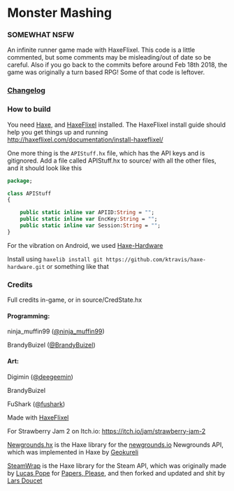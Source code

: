 # Monster Mashing

### SOMEWHAT NSFW
An infinite runner game made with HaxeFlixel. This code is a little commented, but some comments may be misleading/out of date so be careful. Also if you go back to the commits before around Feb 18th 2018, the game was originally a turn based RPG! Some of that code is leftover.

### [Changelog](changelog.md)
### How to build
You need [Haxe](http://haxe.org), and [HaxeFlixel](http://haxeflixel.com/documentation/getting-started/) installed. The HaxeFlixel install guide should help you get things up and running http://haxeflixel.com/documentation/install-haxeflixel/

One more thing is the `APIStuff.hx` file, which has the API keys and is gitignored. Add a file called APIStuff.hx to source/ with all the other files, and it should look like this
```haxe
package;

class APIStuff
{

	public static inline var APIID:String = "";
	public static inline var EncKey:String = "";
	public static inline var Session:String = "";
}
```

For the vibration on Android, we used [Haxe-Hardware](https://github.com/ktravis/haxe-hardware)

Install using `haxelib install git https://github.com/ktravis/haxe-hardware.git` or something like that

### Credits

Full credits in-game, or in source/CredState.hx

#### Programming: 

ninja_muffin99 ([@ninja_muffin99](https://twitter.com/ninja_muffin99))

BrandyBuizel ([@BrandyBuizel](https://twitter.com/BrandyBuizel))

#### Art:

Digimin ([@deegeemin](https://twitter.com/deegeemin))

BrandyBuizel

FuShark ([@fushark](https://twitter.com/FuShark))


Made with [HaxeFlixel](https://haxeflixel.com/)

For Strawberry Jam 2 on Itch.io: https://itch.io/jam/strawberry-jam-2

[Newgrounds.hx](https://github.com/Geokureli/Newgrounds.hx) is the Haxe library for the [newgrounds.io](https://www.newgrounds.io/) Newgrounds API, which was implemented in Haxe by [Geokureli](https://geokureli.newgrounds.com/)

[SteamWrap](https://github.com/larsiusprime/SteamWrap) is the Haxe library for the Steam API, which was originally made by [Lucas Pope](https://twitter.com/dukope) for [Papers, Please](http://papersplea.se/), and then forked and updated and shit by [Lars Doucet](https://twitter.com/larsiusprime)
